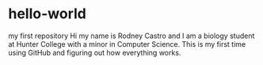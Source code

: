 # hello-world
my first repository
Hi my name is Rodney Castro and I am a biology student at Hunter College with a minor in Computer Science. This is my first time using GitHub and figuring out how everything works. 

